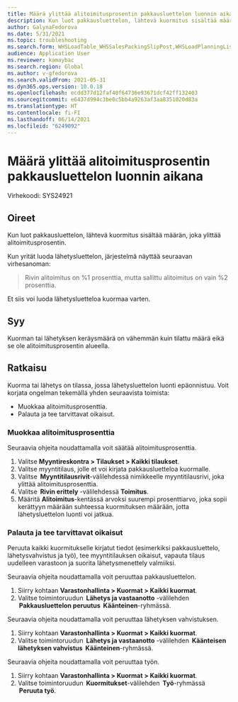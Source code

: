 ```yaml
---
title: Määrä ylittää alitoimitusprosentin pakkausluettelon luonnin aikana
description: Kun luot pakkausluettelon, lähtevä kuormitus sisältää määrän, joka ylittää alitoimitusprosentin.
author: GalynaFedorova
ms.date: 5/31/2021
ms.topic: troubleshooting
ms.search.form: WHSLoadTable_WHSSalesPackingSlipPost,WHSLoadPlanningListPage_WHSSalesPackingSlipPost,WHSLoadPlanningWorkbench_WHSSalesPackingSlipPost
audience: Application User
ms.reviewer: kamaybac
ms.search.region: Global
ms.author: v-gfedorova
ms.search.validFrom: 2021-05-31
ms.dyn365.ops.version: 10.0.18
ms.openlocfilehash: ecdd377d12faf40f64736e93671dcf42ff132403
ms.sourcegitcommit: e6437d994c3be0c5bb4a9263af3aa8351020d83a
ms.translationtype: HT
ms.contentlocale: fi-FI
ms.lasthandoff: 06/14/2021
ms.locfileid: "6249092"
---
```

# <a name="quantity-exceeds-under-delivery-percentage-during-packing-slip-generation"></a>Määrä ylittää alitoimitusprosentin pakkausluettelon luonnin aikana

Virhekoodi: SYS24921

## <a name="symptoms"></a>Oireet

Kun luot pakkausluettelon, lähtevä kuormitus sisältää määrän, joka ylittää alitoimitusprosentin.

Kun yrität luoda lähetysluettelon, järjestelmä näyttää seuraavan virhesanoman:

> Rivin alitoimitus on %1 prosenttia, mutta sallittu alitoimitus on vain %2 prosenttia.

Et siis voi luoda lähetysluetteloa kuormaa varten.

## <a name="cause"></a>Syy

Kuorman tai lähetyksen keräysmäärä on vähemmän kuin tilattu määrä eikä se ole alitoimitusprosentin alueella.

## <a name="resolution"></a>Ratkaisu

Kuorma tai lähetys on tilassa, jossa lähetysluettelon luonti epäonnistuu. Voit korjata ongelman tekemällä yhden seuraavista toimista:

- Muokkaa alitoimitusprosenttia.
- Palauta ja tee tarvittavat oikaisut.

### <a name="adjust-the-under-delivery-percentage"></a>Muokkaa alitoimitusprosenttia

Seuraavia ohjeita noudattamalla voit säätää alitoimitusprosenttia.

1. Valitse **Myyntireskontra \> Tilaukset \> Kaikki tilaukset**.
1. Valitse myyntitilaus, jolle et voi kirjata pakkausluetteloa kuormalle.
1. Valitse  **Myyntitilausrivit**-välilehdessä nimikkeelle myyntitilausrivi, joka ylittää alitoimitusprosenttia.
1. Valitse  **Rivin erittely** -välilehdessä **Toimitus**.
1. Määritä **Alitoimitus**-kentässä arvoksi suurempi prosenttiarvo, joka sopii kerättyyn määrään suhteessa kuormituksen määrään, jotta lähetysluettelon luonti voi jatkua.

### <a name="reverse-and-make-adjustments"></a>Palauta ja tee tarvittavat oikaisut

Peruuta kaikki kuormitukselle kirjatut tiedot (esimerkiksi pakkausluettelo, lähetysvahvistus ja työ), tee myyntitilauksen oikaisut, vapauta tilaus uudelleen varastoon ja suorita lähetysmenettely valmiiksi.

Seuraavia ohjeita noudattamalla voit peruuttaa pakkausluettelon.

1. Siirry kohtaan **Varastonhallinta \> Kuormat \> Kaikki kuormat**.
1. Valitse toimintoruudun  **Lähetys ja vastaanotto** -välilehden  **Pakkausluettelon peruutus**  **Käänteinen**-ryhmässä.

Seuraavia ohjeita noudattamalla voit peruuttaa lähetyksen vahvistuksen.

1. Siirry kohtaan **Varastonhallinta \> Kuormat \> Kaikki kuormat**.
1. Valitse toimintoruudun  **Lähetys ja vastaanotto** -välilehden  **Käänteisen lähetyksen vahvistus**  **Käänteinen**-ryhmässä.

Seuraavia ohjeita noudattamalla voit peruuttaa työn.

1. Siirry kohtaan **Varastonhallinta \> Kuormat \> Kaikki kuormat**.
1. Valitse toimintoruudun  **Kuormitukset**-välilehden  **Työ**-ryhmässä  **Peruuta työ**.
